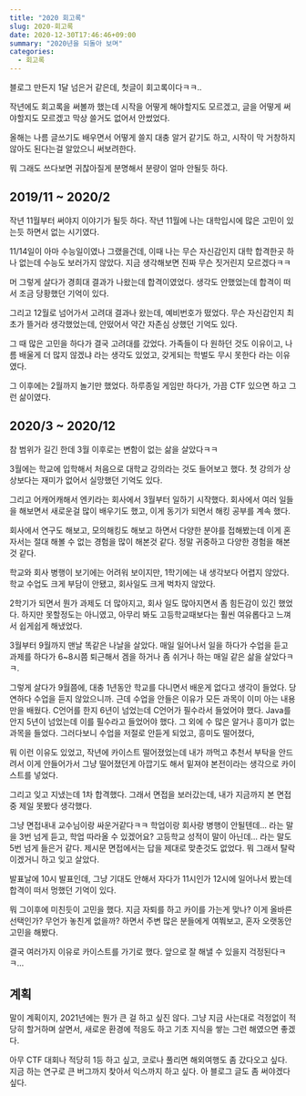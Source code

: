 ```yaml
---
title: "2020 회고록"
slug: 2020-회고록
date: 2020-12-30T17:46:46+09:00
summary: "2020년을 되돌아 보며"
categories:
  - 회고록
---
```


블로그 만든지 1달 넘은거 같은데, 첫글이 회고록이다ㅋㅋ..

작년에도 회고록을 써볼까 했는데 시작을 어떻게 해야할지도 모르겠고, 글을 어떻게 써야할지도 모르겠고 막상 쓸거도 없어서 안썼었다.

올해는 나름 글쓰기도 배우면서 어떻게 쓸지 대충 알거 같기도 하고, 시작이 막 거창하지 않아도 된다는걸 알았으니 써보려한다.

뭐 그래도 쓰다보면 귀찮아질게 분명해서 분량이 얼마 안될듯 하다.



## 2019/11 ~ 2020/2

작년 11월부터 써야지 이야기가 될듯 하다. 작년 11월에 나는 대학입시에 많은 고민이 있는듯 하면서 없는 시기였다.

11/14일이 아마 수능일이였나 그랬을건데, 이때 나는 무슨 자신감인지 대학 합격한곳 하나 없는데 수능도 보러가지 않았다. 지금 생각해보면 진짜 무슨 짓거린지 모르겠다ㅋㅋ

머 그렇게 살다가 경희대 결과가 나왔는데 합격이였었다. 생각도 안했었는데 합격이 떠서 조금 당황했던 기억이 있다.

그리고 12월로 넘어가서 고려대 결과나 왔는데, 예비번호가 떴었다. 무슨 자신감인지 최초가 뜰거라 생각했었는데, 안떴어서 약간 자존심 상했던 기억도 있다.

그 때 많은 고민을 하다가 결국 고려대를 갔었다. 가족들이 다 원하던 것도 이유이고, 나름 배울게 더 많지 않겠냐 라는 생각도 있었고, 갖게되는 학벌도 무시 못한다 라는 이유였다.

그 이후에는 2월까지 놀기만 했었다. 하루종일 게임만 하다가, 가끔 CTF 있으면 하고 그런 삶이였다.



## 2020/3 ~ 2020/12

참 범위가 길긴 한데 3월 이후로는 변함이 없는 삶을 살았다ㅋㅋ

3월에는 학교에 입학해서 처음으로 대학교 강의라는 것도 들어보고 했다. 첫 강의가 상상보다는 재미가 없어서 실망했던 기억도 있다.

그리고 어캐어캐해서 엔키라는 회사에서 3월부터 일하기 시작했다. 회사에서 여러 일들을 해보면서 새로운걸 많이 배우기도 했고, 이게 동기가 되면서 해킹 공부를 계속 했다.

회사에서 연구도 해보고, 모의해킹도 해보고 하면서 다양한 분야를 접해봤는데 이게 혼자서는 절대 해볼 수 없는 경험을 많이 해본것 같다. 정말 귀중하고 다양한 경험을 해본것 같다.

학교와 회사 병행이 보기에는 어려워 보이지만, 1학기에는 내 생각보다 어렵지 않았다. 학교 수업도 크게 부담이 안됐고, 회사일도 크게 벅차지 않았다.

2학기가 되면서 뭔가 과제도 더 많아지고, 회사 일도 많아지면서 좀 힘든감이 있긴 했었다. 하지만 못할정도는 아니였고, 아무리 봐도 고등학교때보다는 훨씬 여유롭다고 느껴서 쉽게쉽게 해냈었다.

3월부터 9월까지 맨날 똑같은 나날을 살았다. 매일 일어나서 일을 하다가 수업을 듣고 과제를 하다가 6~8시쯤 퇴근해서 겜을 하거나 좀 쉬거나 하는 매일 같은 삶을 살았다ㅋㅋ.

그렇게 살다가 9월쯤에, 대충 1년동안 학교를 다니면서 배운게 없다고 생각이 들었다. 당연하다 수업을 듣지 않았으니까. 근데 수업을 안들은 이유가 모든 과목이 이미 아는 내용만을 배웠다. C언어를 한지 6년이 넘었는데 C언어가 필수라서 들었어야 했다. Java를 안지 5년이 넘었는데 이를 필수라고 들었어야 했다. 그 외에 수 많은 알거나 흥미가 없는 과목을 들었다. 그러다보니 수업을 저절로 안듣게 되었고, 흥미도 떨어졌다,

뭐 이런 이유도 있었고, 작년에 카이스트 떨어졌었는데 내가 까먹고 추천서 부탁을 안드려서 이게 안들어가서 그냥 떨어졌던게 아깝기도 해서 밑져야 본전이라는 생각으로 카이스트를 넣었다.

그리고 잊고 지냈는데 1차 합격했다. 그래서 면접을 보러갔는데, 내가 지금까지 본 면접중 제일 못봤다 생각했다.

그냥 면접내내 교수님이랑 싸운거같다ㅋㅋ 학업이랑 회사랑 병행이 안될텐데... 라는 말을 3번 넘게 듣고, 학업 따라올 수 있겠어요? 고등학교 성적이 말이 아닌데... 라는 말도 5번 넘게 들은거 같다. 제시문 면접에서는 답을 제대로 맞춘것도 없었다. 뭐 그래서 탈락이겠거니 하고 잊고 살았다.

발표날에 10시 발표인데, 그냥 기대도 안해서 자다가 11시인가 12시에 일어나서 봤는데 합격이 떠서 멍했던 기억이 있다.

뭐 그이후에 미친듯이 고민을 했다. 지금 자퇴를 하고 카이를 가는게 맞나? 이게 올바른 선택인가? 무언가 놓친게 없을까? 하면서 주변 많은 분들에게 여쭤보고, 혼자 오랫동안 고민을 해봤다.

결국 여러가지 이유로 카이스트를 가기로 했다. 앞으로 잘 해낼 수 있을지 걱정된다ㅋㅋ...



## 계획

말이 계획이지, 2021년에는 뭔가 큰 걸 하고 싶진 않다. 그냥 지금 사는대로 걱정없이 적당히 할거하며 살면서, 새로운 환경에 적응도 하고 기초 지식을 쌓는 그런 해였으면 좋겠다.

아무 CTF 대회나 적당히 1등 하고 싶고, 코로나 풀리면 해외여행도 좀 갔다오고 싶다. 지금 하는 연구로 큰 버그까지 찾아서 익스까지 하고 싶다. 아 블로그 글도 좀 써야겠다 싶다.


